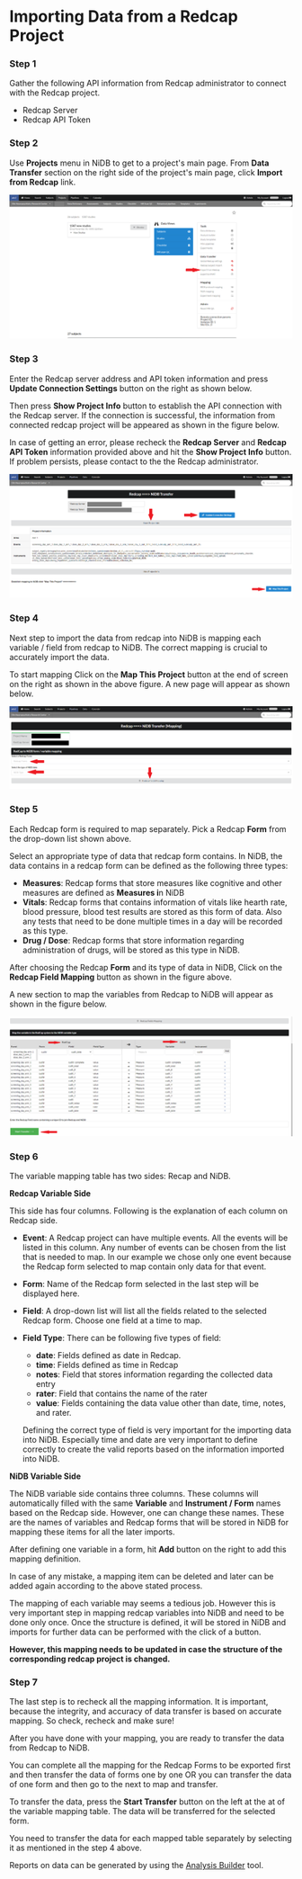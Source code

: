 # Importing Data from a Redcap Project

### Step 1

Gather the following API information from Redcap administrator to connect with the Redcap project.

* Redcap Server
* Redcap API Token

### Step 2

Use **Projects** menu in NiDB to get to a project's main page. From **Data Transfer** section on the right side of the project's main page, click **Import from Redcap** link.

![](<../.gitbook/assets/image (1).png>)

### Step 3

Enter the Redcap server address and API token information and press **Update Connection Settings** button on the right as shown below.

Then press **Show Project Info** button to establish the API connection with the Redcap server. If the connection is successful, the information from connected redcap project will be appeared as shown in the figure below.

In case of getting an error, please recheck the **Redcap Server** and **Redcap API Token** information provided above and hit the **Show Project Info** button. If problem persists, please contact to the the Redcap administrator.

![](<../.gitbook/assets/image (2) (2).png>)

### Step 4

Next step to import the data from redcap into NiDB is mapping each variable / field from redcap to NiDB.  The correct mapping is crucial to accurately import the data.

To start mapping Click on the **Map This Project** button at the end of screen on the right as shown in the above figure. A new page will appear as shown below.

![](<../.gitbook/assets/image (8).png>)

### Step 5

Each Redcap form is required to map separately. Pick a Redcap **Form** from the drop-down list shown above.

Select an appropriate type of data that redcap form contains. In NiDB, the data contains in a redcap form can be defined as the following three types:

* **Measures**: Redcap forms that store measures like cognitive and other measures are defined as **Measures i**n NiDB
* **Vitals**: Redcap forms that contains information of vitals like hearth rate, blood pressure, blood test results are stored as this form of data. Also any tests that need to be done multiple times in a day will be recorded as this type.
* **Drug / Dose**: Redcap forms that store information regarding administration of drugs, will be stored as this type in NiDB.

After choosing the Redcap **Form** and its type of data in NiDB, Click on the **Redcap Field Mapping** button as shown in the figure above.

A new section to map the variables from Redcap to NiDB will appear as shown in the figure below.

![](<../.gitbook/assets/image (4) (2).png>)

### Step 6

The variable mapping table has two sides: Recap and NiDB.

**Redcap Variable Side**

This side has four columns. Following is the explanation of each column on Redcap side.

* **Event**: A Redcap project can have multiple events. All the events will be listed in this column. Any number of events can be chosen from the list that is needed to map. In our example we chose only one event because the Redcap form selected to map contain only data for that event.
* **Form**: Name of the Redcap form selected in the last step will be displayed here.
* **Field**: A drop-down list will list all the fields related to the selected Redcap form. Choose one field at a time to map.
*   **Field Type**: There can be following five types of field:

    * **date**: Fields defined as date in Redcap.
    * **time**: Fields defined as time in Redcap
    * **notes**: Field that stores information regarding the collected data entry
    * **rater**: Field that contains the name of the rater
    * **value**: Fields containing the data value other than date, time, notes, and rater.

    Defining the correct type of field is very important for the importing data into NiDB. Especially time and date are very important to define correctly to create the valid reports based on the information imported into NiDB.

**NiDB Variable Side**

The NiDB variable side contains three columns. These columns will automatically filled with the same **Variable** and **Instrument / Form** names based on the Redcap side. However, one can change these names. These are the names of variables and Redcap forms that will be stored in NiDB for mapping these items for all the later imports.

After defining one variable in a form, hit **Add** button on the right to add this mapping definition.

In case of any mistake, a mapping item can be deleted and later can be added again according to the above stated process.

The mapping of each variable may seems a tedious job. However this is very important step in mapping redcap variables into NiDB and need to be done only once. Once the structure is defined, it will be stored in NiDB and imports for further data can be performed with the click of a button.

**However, this mapping needs to be updated in case the structure of the corresponding redcap project is changed.**

### Step 7

The last step is to recheck all the mapping information. It is important, because the integrity, and accuracy of data transfer is based on accurate mapping. So check, recheck and make sure!

After you have done with your mapping, you are ready to transfer the data from Redcap to NiDB.

You can complete all the mapping for the Redcap Forms to be exported first and then transfer the data of forms one by one OR you can transfer the data of one form and then go to the next to map and transfer.

To transfer the data, press the **Start Transfer** button on the left at the at of the variable mapping table. The data will be transferred for the selected form.

You need to transfer the data for each mapped table separately by selecting it as mentioned in the step 4 above.

Reports on data can be generated by using the [Analysis Builder](analysis-builder.md) tool.
